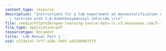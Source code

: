 ```yaml
---
content_type: resource
description: "Instructions for a lab experiment on monoesterification of dibenzyl\
  \ tartrate with 2,6-dimethoxybenzoyl chloride.\r\n"
file: /media/https%3A/open-learning-course-data-rc.s3.amazonaws.com/5-37-introduction-to-organic-synthesis-laboratory-spring-2009/c223e2477cffa28cfebfa43108483ff3_MIT5_37s09_lab01_part1.pdf
file_type: application/pdf
resourcetype: Document
title: 'Lab Manual Part 1 '
uid: c223e247-7cff-a28c-febf-a43108483ff3
---
```

